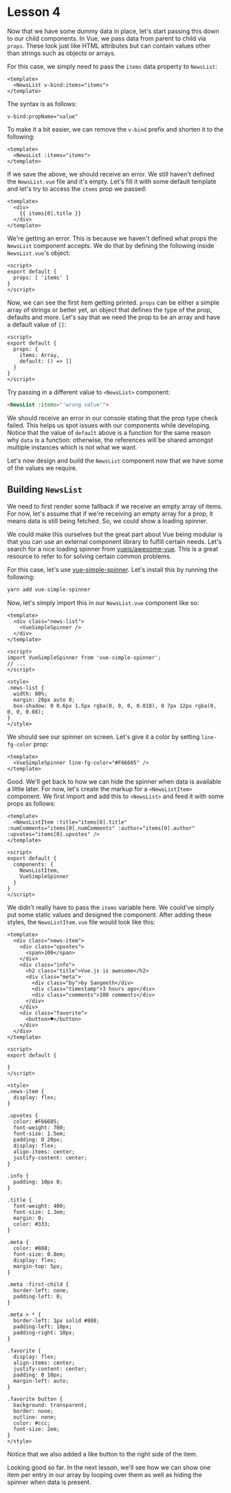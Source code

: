 # Lesson 4

Now that we have some dummy data in place, let's start passing this down to our child components. In Vue, we pass data from parent to child via `props`. These look just like HTML attributes but can contain values other than strings such as objects or arrays.

For this case, we simply need to pass the `items` data property to `NewsList`:

```vue
<template>
  <NewsList v-bind:items="items">
</template>
```

The syntax is as follows:

```
v-bind:propName="value"
```

To make it a bit easier, we can remove the `v-bind` prefix and shorten it to the following:

```vue
<template>
  <NewsList :items="items">
</template>
```

If we save the above, we should receive an error. We still haven't defined the `NewsList.vue` file and it's empty. Let's fill it with some default template and let's try to access the `items` prop we passed:

```vue
<template>
  <div>
    {{ items[0].title }}
  </div>
</template>
```

We're getting an error. This is because we haven't defined what props the `NewsList` component accepts. We do that by defining the following inside `NewsList.vue`'s object:

```vue
<script>
export default {
  props: [ 'items' ]
}
</script>
```

Now, we can see the first item getting printed. `props` can be either a simple array of strings or better yet, an object that defines the type of the prop, defaults and more. Let's say that we need the prop to be an array and have a default value of `[]`:

```vue
<script>
export default {
  props: {
    items: Array,
    default: () => []
  }
}
</script>
```

Try passing in a different value to `<NewsList>` component:

```HTML
<NewsList :items="'wrong value'">
```

We should receive an error in our console stating that the prop type check failed. This helps us spot issues with our components while developing. Notice that the value of `default` above is a function for the same reason why `data` is a function: otherwise, the references will be shared amongst multiple instances which is not what we want.

Let's now design and build the `NewsList` component now that we have some of the values we require.

## Building `NewsList`

We need to first render some fallback if we receive an empty array of items. For now, let's assume that if we're receiving an empty array for a prop, it means data is still being fetched. So, we could show a loading spinner.

We could make this ourselves but the great part about Vue being modular is that you can use an external component library to fulfill certain needs. Let's search for a nice loading spinner from [vuejs/awesome-vue](https://github.com/vuejs/awesome-vue). This is a great resource to refer to for solving certain common problems.

For this case, let's use [vue-simple-spinner](https://github.com/dzwillia/vue-simple-spinner). Let's install this by running the following:

```sh
yarn add vue-simple-spinner
```

Now, let's simply import this in our `NewsList.vue` component like so:

```vue
<template>
  <div class="news-list">
    <VueSimpleSpinner />
  </div>
</template>

<script>
import VueSimpleSpinner from 'vue-simple-spinner';
// ...
</script>

<style>
.news-list {
  width: 80%;
  margin: 20px auto 0;
  box-shadow: 0 0.6px 1.5px rgba(0, 0, 0, 0.018), 0 7px 12px rgba(0, 0, 0, 0.08);
}
</style>
```

We should see our spinner on screen. Let's give it a color by setting `line-fg-color` prop:

```vue
<template>
  <VueSimpleSpinner line-fg-color="#F66605" />
</template>
```

Good. We'll get back to how we can hide the spinner when data is available a little later. For now, let's create the markup for a `<NewsListItem>` component. We first import and add this to `<NewsList>` and feed it with some props as follows:

```vue
<template>
  <NewsListItem :title="items[0].title" :numComments="items[0].numComments" :author="items[0].author" :upvotes="items[0].upvotes" />
</template>

<script>
export default {
  components: {
    NewsListItem,
    VueSimpleSpinner
  }
}
</script>
```

We didn't really have to pass the `items` variable here. We could've simply put some static values and designed the component. After adding these styles, the `NewsListItem.vue` file would look like this:

```vue
<template>
  <div class="news-item">
    <div class="upvotes">
      <span>100</span>
    </div>
    <div class="info">
      <h2 class="title">Vue.js is awesome</h2>
      <div class="meta">
        <div class="by">by Sangeeth</div>
        <div class="timestamp">3 hours ago</div>
        <div class="comments">100 comments</div>
      </div>
    </div>
    <div class="favorite">
      <button>♥︎</button>
    </div>
  </div>
</template>

<script>
export default {

}
</script>

<style>
.news-item {
  display: flex;
}

.upvotes {
  color: #F66605;
  font-weight: 700;
  font-size: 1.5em;
  padding: 0 20px;
  display: flex;
  align-items: center;
  justify-content: center;
}

.info {
  padding: 10px 0;
}

.title {
  font-weight: 400;
  font-size: 1.3em;
  margin: 0;
  color: #333;
}

.meta {
  color: #888;
  font-size: 0.8em;
  display: flex;
  margin-top: 5px;
}

.meta :first-child {
  border-left: none;
  padding-left: 0;
}

.meta > * {
  border-left: 1px solid #888;
  padding-left: 10px;
  padding-right: 10px;
}

.favorite {
  display: flex;
  align-items: center;
  justify-content: center;
  padding: 0 10px;
  margin-left: auto;
}

.favorite button {
  background: transparent;
  border: none;
  outline: none;
  color: #ccc;
  font-size: 2em;
}
</style>
```

Notice that we also added a like button to the right side of the item.

Looking good so far. In the next lesson, we'll see how we can show one item per entry in our array by looping over them as well as hiding the spinner when data is present.

